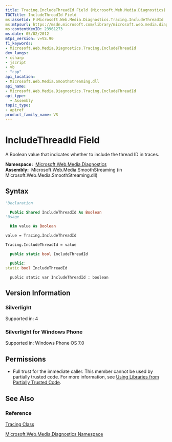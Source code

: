 ```yaml
---
title: Tracing.IncludeThreadId Field (Microsoft.Web.Media.Diagnostics)
TOCTitle: IncludeThreadId Field
ms:assetid: F:Microsoft.Web.Media.Diagnostics.Tracing.IncludeThreadId
ms:mtpsurl: https://msdn.microsoft.com/library/microsoft.web.media.diagnostics.tracing.includethreadid(v=VS.90)
ms:contentKeyID: 23961273
ms.date: 05/02/2012
mtps_version: v=VS.90
f1_keywords:
- Microsoft.Web.Media.Diagnostics.Tracing.IncludeThreadId
dev_langs:
- csharp
- jscript
- vb
- "cpp"
api_location:
- Microsoft.Web.Media.SmoothStreaming.dll
api_name:
- Microsoft.Web.Media.Diagnostics.Tracing.IncludeThreadId
api_type:
  - Assembly
topic_type:
- apiref
product_family_name: VS
---
```


# IncludeThreadId Field

A Boolean value that indicates whether to include the thread ID in traces.

**Namespace:**  [Microsoft.Web.Media.Diagnostics](microsoft-web-media-diagnostics-namespace_1.md)  
**Assembly:**  Microsoft.Web.Media.SmoothStreaming (in Microsoft.Web.Media.SmoothStreaming.dll)

## Syntax

```vb
'Declaration

  Public Shared IncludeThreadId As Boolean
'Usage

  Dim value As Boolean

value = Tracing.IncludeThreadId

Tracing.IncludeThreadId = value
```

```csharp
  public static bool IncludeThreadId
```

```cpp
  public:
static bool IncludeThreadId
```

```jscript
  public static var IncludeThreadId : boolean
```

## Version Information

### Silverlight

Supported in: 4  

### Silverlight for Windows Phone

Supported in: Windows Phone OS 7.0  

## Permissions

  - Full trust for the immediate caller. This member cannot be used by partially trusted code. For more information, see [Using Libraries from Partially Trusted Code](https://msdn.microsoft.com/library/8skskf63).

## See Also

### Reference

[Tracing Class](tracing-class-microsoft-web-media-diagnostics_1.md)

[Microsoft.Web.Media.Diagnostics Namespace](microsoft-web-media-diagnostics-namespace_1.md)

